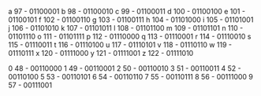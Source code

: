 a	97	- 01100001
b	98	- 01100010
c	99	- 01100011
d	100	- 01100100
e	101	- 01100101
f	102	- 01100110
g	103	- 01100111
h	104	- 01101000
i	105	- 01101001
j	106	- 01101010
k	107	- 01101011
l	108	- 01101100
m	109	- 01101101
n	110	- 01101110
o	111	- 01101111
p	112	- 01110000
q	113	- 01110001
r	114	- 01110010
s	115	- 01110011
t	116	- 01110100
u	117	- 01110101
v	118	- 01110110
w	119	- 01110111
x	120	- 01111000
y	121	- 01111001
z	122	- 01111010

0	48	- 00110000
1	49	- 00110001
2	50	- 00110010
3	51	- 00110011
4	52	- 00110100
5	53	- 00110101
6	54	- 00110110
7	55	- 00110111
8	56	- 00111000
9	57	- 00111001
